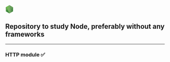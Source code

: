   <img align="center" style="display:block;" alt="Node.js" width="26px" src="https://raw.githubusercontent.com/github/explore/80688e429a7d4ef2fca1e82350fe8e3517d3494d/topics/nodejs/nodejs.png" />

## Repository to study Node, preferably without any frameworks

<hr>

### HTTP module ✅
